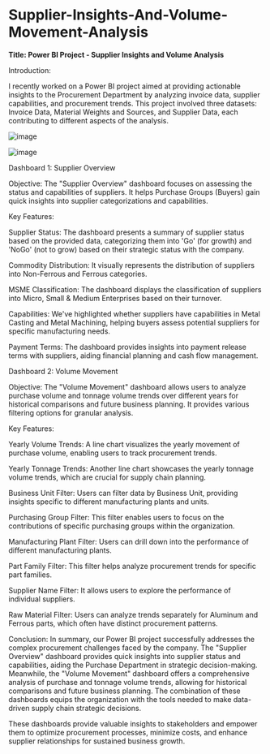 # Supplier-Insights-And-Volume-Movement-Analysis
**Title: Power BI Project - Supplier Insights and Volume Analysis**

Introduction:

I recently worked on a Power BI project aimed at providing actionable insights to the Procurement Department by analyzing invoice data, supplier capabilities, and procurement trends. This project involved three datasets: Invoice Data, Material Weights and Sources, and Supplier Data, each contributing to different aspects of the analysis.

![image](https://github.com/ketkinasery/Supplier-Insights-And-Volume-Movement-Analysis/assets/145470599/bde93964-b2d2-4f66-b7d7-ded5c7b54f3a)


![image](https://github.com/ketkinasery/Supplier-Insights-And-Volume-Movement-Analysis/assets/145470599/a5b45f55-0e9a-4c4d-8b54-12e04b047f08)

Dashboard 1: Supplier Overview

Objective:
The "Supplier Overview" dashboard focuses on assessing the status and capabilities of suppliers. It helps Purchase Groups (Buyers) gain quick insights into supplier categorizations and capabilities.

Key Features:

Supplier Status: The dashboard presents a summary of supplier status based on the provided data, categorizing them into 'Go' (for growth) and 'NoGo' (not to grow) based on their strategic status with the company.

Commodity Distribution: It visually represents the distribution of suppliers into Non-Ferrous and Ferrous categories.

MSME Classification: The dashboard displays the classification of suppliers into Micro, Small & Medium Enterprises based on their turnover.

Capabilities: We've highlighted whether suppliers have capabilities in Metal Casting and Metal Machining, helping buyers assess potential suppliers for specific manufacturing needs.

Payment Terms: The dashboard provides insights into payment release terms with suppliers, aiding financial planning and cash flow management.

Dashboard 2: Volume Movement

Objective:
The "Volume Movement" dashboard allows users to analyze purchase volume and tonnage volume trends over different years for historical comparisons and future business planning. It provides various filtering options for granular analysis.

Key Features:

Yearly Volume Trends: A line chart visualizes the yearly movement of purchase volume, enabling users to track procurement trends.

Yearly Tonnage Trends: Another line chart showcases the yearly tonnage volume trends, which are crucial for supply chain planning.

Business Unit Filter: Users can filter data by Business Unit, providing insights specific to different manufacturing plants and units.

Purchasing Group Filter: This filter enables users to focus on the contributions of specific purchasing groups within the organization.

Manufacturing Plant Filter: Users can drill down into the performance of different manufacturing plants.

Part Family Filter: This filter helps analyze procurement trends for specific part families.

Supplier Name Filter: It allows users to explore the performance of individual suppliers.

Raw Material Filter: Users can analyze trends separately for Aluminum and Ferrous parts, which often have distinct procurement patterns.

Conclusion:
In summary, our Power BI project successfully addresses the complex procurement challenges faced by the company. The "Supplier Overview" dashboard provides quick insights into supplier status and capabilities, aiding the Purchase Department in strategic decision-making. Meanwhile, the "Volume Movement" dashboard offers a comprehensive analysis of purchase and tonnage volume trends, allowing for historical comparisons and future business planning. The combination of these dashboards equips the organization with the tools needed to make data-driven supply chain strategic decisions.

These dashboards provide valuable insights to stakeholders and empower them to optimize procurement processes, minimize costs, and enhance supplier relationships for sustained business growth.






